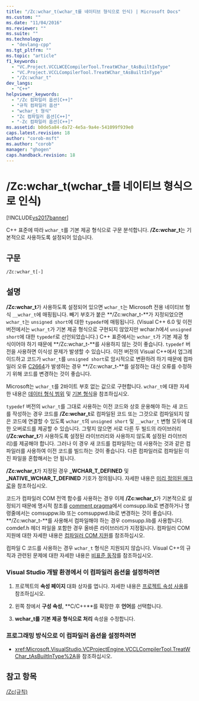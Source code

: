 ```yaml
---
title: "/Zc:wchar_t(wchar_t를 네이티브 형식으로 인식) | Microsoft Docs"
ms.custom: ""
ms.date: "11/04/2016"
ms.reviewer: ""
ms.suite: ""
ms.technology: 
  - "devlang-cpp"
ms.tgt_pltfrm: ""
ms.topic: "article"
f1_keywords: 
  - "VC.Project.VCCLWCECompilerTool.TreatWChar_tAsBuiltInType"
  - "VC.Project.VCCLCompilerTool.TreatWChar_tAsBuiltInType"
  - "/Zc:wchar_t"
dev_langs: 
  - "C++"
helpviewer_keywords: 
  - "/Zc 컴파일러 옵션[C++]"
  - "규칙 컴파일러 옵션"
  - "wchar_t 형식"
  - "Zc 컴파일러 옵션[C++]"
  - "-Zc 컴파일러 옵션[C++]"
ms.assetid: b0de5a84-da72-4e5a-9a4e-541099f939e0
caps.latest.revision: 18
author: "corob-msft"
ms.author: "corob"
manager: "ghogen"
caps.handback.revision: 18
---
```

# /Zc:wchar_t(wchar_t를 네이티브 형식으로 인식)
[!INCLUDE[vs2017banner](../../assembler/inline/includes/vs2017banner.md)]

C\+\+ 표준에 따라 `wchar_t`를 기본 제공 형식으로 구문 분석합니다.  **\/Zc:wchar\_t**는 기본적으로 사용하도록 설정되어 있습니다.  
  
## 구문  
  
```  
/Zc:wchar_t[-]  
```  
  
## 설명  
 **\/Zc:wchar\_t**가 사용하도록 설정되어 있으면 `wchar_t`는 Microsoft 전용 네이티브 형식 `__wchar_t`에 매핑됩니다.  빼기 부호가 붙은 **\/Zc:wchar\_t\-**가 지정되었으면 `wchar_t`는 `unsigned short`에 대한 `typedef`에 매핑됩니다.  \(Visual C\+\+ 6.0 및 이전 버전에서는 `wchar_t`가 기본 제공 형식으로 구현되지 않았지만 wchar.h에서 `unsigned short`에 대한 `typedef`로 선언되었습니다.\) C\+\+ 표준에서는 `wchar_t`가 기본 제공 형식이어야 하기 때문에 **\/Zc:wchar\_t\-**를 사용하지 않는 것이 좋습니다.  `typedef` 버전을 사용하면 이식성 문제가 발생할 수 있습니다.  이전 버전의 Visual C\+\+에서 업그레이드하고 코드가 `wchar_t`를 `unsigned short`로 암시적으로 변환하려 하기 때문에 컴파일러 오류 [C2664](../../error-messages/compiler-errors-2/compiler-error-c2664.md)가 발생하는 경우 **\/Zc:wchar\_t\-**를 설정하는 대신 오류를 수정하기 위해 코드를 변경하는 것이 좋습니다.  
  
 Microsoft는 `wchar_t`를 2바이트 부호 없는 값으로 구현합니다.  `wchar_t`에 대한 자세한 내용은 [데이터 형식 범위](../../cpp/data-type-ranges.md) 및 [기본 형식](../../cpp/fundamental-types-cpp.md)을 참조하십시오.  
  
 `typedef` 버전의 `wchar_t`를 그대로 사용하는 이전 코드와 상호 운용해야 하는 새 코드를 작성하는 경우 코드를 **\/Zc:wchar\_t**로 컴파일된 코드 또는 그것으로 컴파일되지 않은 코드에 연결할 수 있도록 `wchar_t`의 `unsigned short` 및 `__wchar_t` 변형 모두에 대한 오버로드를 제공할 수 있습니다.  그렇지 않으면 서로 다른 두 빌드의 라이브러리\(**\/Zc:wchar\_t**가 사용하도록 설정된 라이브러리와 사용하지 않도록 설정된 라이브러리\)를 제공해야 합니다.  그러나 이 경우 새 코드를 컴파일하는 데 사용하는 것과 같은 컴파일러를 사용하여 이전 코드를 빌드하는 것이 좋습니다.  다른 컴파일러로 컴파일된 이진 파일을 혼합해서는 안 됩니다.  
  
 **\/Zc:wchar\_t**가 지정된 경우 **\_WCHAR\_T\_DEFINED** 및 **\_NATIVE\_WCHAR\_T\_DEFINED** 기호가 정의됩니다.  자세한 내용은 [미리 정의된 매크로](../../preprocessor/predefined-macros.md)을 참조하십시오.  
  
 코드가 컴파일러 COM 전역 함수를 사용하는 경우 이제 **\/Zc:wchar\_t**가 기본적으로 설정되기 때문에 명시적 참조를 [comment pragma](../../preprocessor/comment-c-cpp.md)에서 comsupp.lib로 변경하거나 명령줄에서는 comsuppw.lib 또는 comsuppwd.lib로 변경하는 것이 좋습니다.  **\/Zc:wchar\_t\-**를 사용해서 컴파일해야 하는 경우 comsupp.lib를 사용합니다. comdef.h 헤더 파일을 포함한 경우 올바른 라이브러리가 지정됩니다.  컴파일러 COM 지원에 대한 자세한 내용은 [컴파일러 COM 지원](../../cpp/compiler-com-support.md)를 참조하십시오.  
  
 컴파일 C 코드를 사용하는 경우 `wchar_t` 형식은 지원되지 않습니다.  Visual C\+\+의 규칙과 관련된 문제에 대한 자세한 내용은 [비표준 동작](../../cpp/nonstandard-behavior.md)를 참조하십시오.  
  
### Visual Studio 개발 환경에서 이 컴파일러 옵션을 설정하려면  
  
1.  프로젝트의 **속성 페이지** 대화 상자를 엽니다.  자세한 내용은 [프로젝트 속성 사용](../../ide/working-with-project-properties.md)를 참조하십시오.  
  
2.  왼쪽 창에서 **구성 속성**, **C\/C\+\+**를 확장한 후 **언어**를 선택합니다.  
  
3.  **wchar\_t를 기본 제공 형식으로 처리** 속성을 수정합니다.  
  
### 프로그래밍 방식으로 이 컴파일러 옵션을 설정하려면  
  
-   <xref:Microsoft.VisualStudio.VCProjectEngine.VCCLCompilerTool.TreatWChar_tAsBuiltInType%2A>을 참조하십시오.  
  
## 참고 항목  
 [\/Zc\(규칙\)](../../build/reference/zc-conformance.md)
